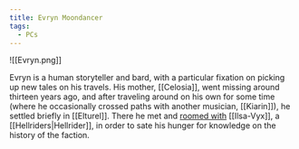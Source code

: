 ```yaml
---
title: Evryn Moondancer
tags:
  - PCs
---
```

![[Evryn.png]]

Evryn is a human storyteller and bard, with a particular fixation on picking up new tales on his travels. His mother, [[Celosia]], went missing around thirteen years ago, and after traveling around on his own for some time (where he occasionally crossed paths with another musician, [[Kiarin]]), he settled briefly in [[Elturel]]. There he met and [roomed with](https://www.youtube.com/watch?v=S0iM3bkkpbI) [[Ilsa-Vyx]], a [[Hellriders|Hellrider]], in order to sate his hunger for knowledge on the history of the faction.